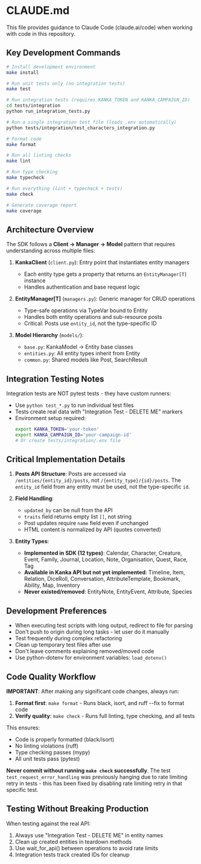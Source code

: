 # CLAUDE.md

This file provides guidance to Claude Code (claude.ai/code) when working with code in this repository.

## Key Development Commands

```bash
# Install development environment
make install

# Run unit tests only (no integration tests)
make test

# Run integration tests (requires KANKA_TOKEN and KANKA_CAMPAIGN_ID)
cd tests/integration
python run_integration_tests.py

# Run a single integration test file (loads .env automatically)
python tests/integration/test_characters_integration.py

# Format code
make format

# Run all linting checks
make lint

# Run type checking
make typecheck

# Run everything (lint + typecheck + tests)
make check

# Generate coverage report
make coverage
```

## Architecture Overview

The SDK follows a **Client → Manager → Model** pattern that requires understanding across multiple files:

1. **KankaClient** (`client.py`): Entry point that instantiates entity managers
   - Each entity type gets a property that returns an `EntityManager[T]` instance
   - Handles authentication and base request logic

2. **EntityManager[T]** (`managers.py`): Generic manager for CRUD operations
   - Type-safe operations via TypeVar bound to Entity
   - Handles both entity operations and sub-resource posts
   - Critical: Posts use `entity_id`, not the type-specific ID

3. **Model Hierarchy** (`models/`):
   - `base.py`: KankaModel → Entity base classes
   - `entities.py`: All entity types inherit from Entity
   - `common.py`: Shared models like Post, SearchResult

## Integration Testing Notes

Integration tests are NOT pytest tests - they have custom runners:
- Use `python test_*.py` to run individual test files
- Tests create real data with "Integration Test - DELETE ME" markers
- Environment setup required:
  ```bash
  export KANKA_TOKEN='your-token'
  export KANKA_CAMPAIGN_ID='your-campaign-id'
  # Or create tests/integration/.env file
  ```

## Critical Implementation Details

1. **Posts API Structure**: Posts are accessed via `/entities/{entity_id}/posts`, not `/{entity_type}/{id}/posts`. The `entity_id` field from any entity must be used, not the type-specific `id`.

2. **Field Handling**:
   - `updated_by` can be null from the API
   - `traits` field returns empty list `[]`, not string
   - Post updates require `name` field even if unchanged
   - HTML content is normalized by API (quotes converted)

3. **Entity Types**: 
   - **Implemented in SDK (12 types)**: Calendar, Character, Creature, Event, Family, Journal, Location, Note, Organisation, Quest, Race, Tag
   - **Available in Kanka API but not yet implemented**: Timeline, Item, Relation, DiceRoll, Conversation, AttributeTemplate, Bookmark, Ability, Map, Inventory
   - **Never existed/removed**: EntityNote, EntityEvent, Attribute, Species

## Development Preferences

- When executing test scripts with long output, redirect to file for parsing
- Don't push to origin during long tasks - let user do it manually
- Test frequently during complex refactoring
- Clean up temporary test files after use
- Don't leave comments explaining removed/moved code
- Use python-dotenv for environment variables: `load_dotenv()`

## Code Quality Workflow

**IMPORTANT**: After making any significant code changes, always run:

1. **Format first**: `make format` - Runs black, isort, and ruff --fix to format code
2. **Verify quality**: `make check` - Runs full linting, type checking, and all tests

This ensures:
- Code is properly formatted (black/isort)
- No linting violations (ruff) 
- Type checking passes (mypy)
- All unit tests pass (pytest)

**Never commit without running `make check` successfully**. The test `test_request_error_handling` was previously hanging due to rate limiting retry in tests - this has been fixed by disabling rate limiting retry in that specific test.

## Testing Without Breaking Production

When testing against the real API:
1. Always use "Integration Test - DELETE ME" in entity names
2. Clean up created entities in teardown methods
3. Use wait_for_api() between operations to avoid rate limits
4. Integration tests track created IDs for cleanup
